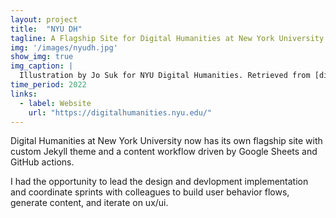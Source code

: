 ```yaml
---
layout: project
title:  "NYU DH"
tagline: A Flagship Site for Digital Humanities at New York University
img: '/images/nyudh.jpg'
show_img: true
img_caption: |
  Illustration by Jo Suk for NYU Digital Humanities. Retrieved from [digitalhumanities.nyu.edu](https://digitalhumanities.nyu.edu/).
time_period: 2022
links:
  - label: Website
    url: "https://digitalhumanities.nyu.edu/"
---
```

Digital Humanities at New York University now has its own flagship site with custom Jekyll theme and a content workflow driven by Google Sheets and GitHub actions.

I had the opportunity to lead the design and devlopment implementation and coordinate sprints with colleagues to build user behavior flows, generate content, and iterate on ux/ui.